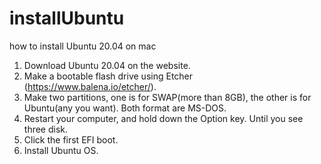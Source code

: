 # installUbuntu
how to install Ubuntu 20.04 on mac

1. Download Ubuntu 20.04 on the website.
2. Make a bootable flash drive using Etcher (https://www.balena.io/etcher/).
3. Make two partitions, one is for SWAP(more than 8GB), the other is for Ubuntu(any you want). Both format are MS-DOS.
4. Restart your computer, and hold down the Option key. Until you see three disk. 
5. Click the first EFI boot.
6. Install Ubuntu OS. 
